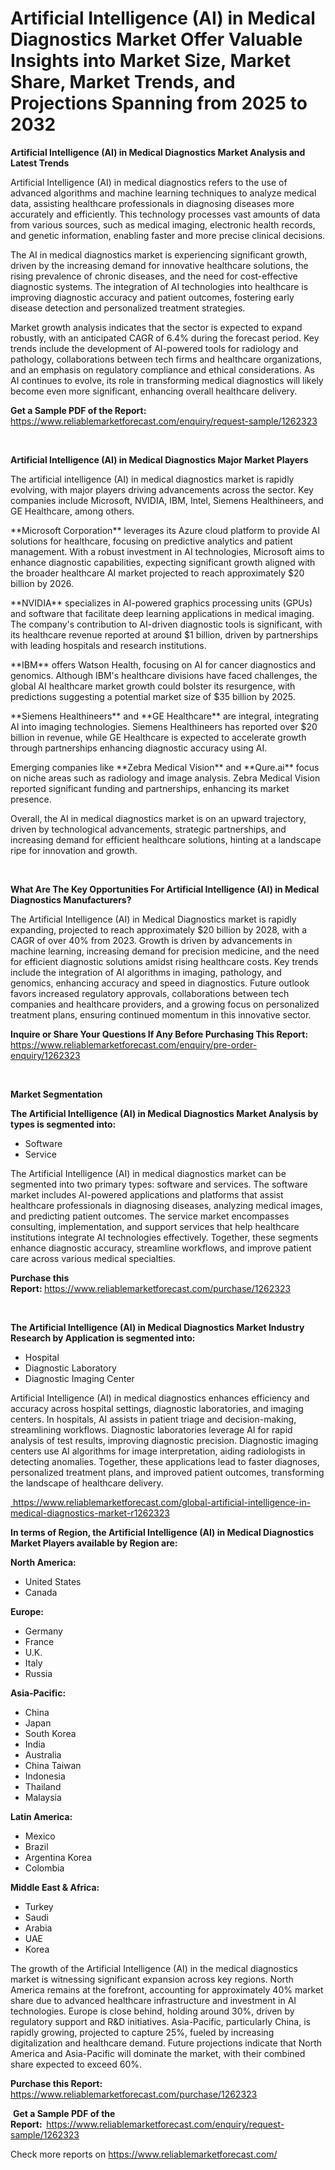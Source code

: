 <p><h1>Artificial Intelligence (AI) in Medical Diagnostics Market Offer Valuable Insights into Market Size, Market Share, Market Trends, and Projections Spanning from 2025 to 2032</h1></p><p><strong>Artificial Intelligence (AI) in Medical Diagnostics Market Analysis and Latest Trends</strong></p>
<p><p>Artificial Intelligence (AI) in medical diagnostics refers to the use of advanced algorithms and machine learning techniques to analyze medical data, assisting healthcare professionals in diagnosing diseases more accurately and efficiently. This technology processes vast amounts of data from various sources, such as medical imaging, electronic health records, and genetic information, enabling faster and more precise clinical decisions.</p><p>The AI in medical diagnostics market is experiencing significant growth, driven by the increasing demand for innovative healthcare solutions, the rising prevalence of chronic diseases, and the need for cost-effective diagnostic systems. The integration of AI technologies into healthcare is improving diagnostic accuracy and patient outcomes, fostering early disease detection and personalized treatment strategies.</p><p>Market growth analysis indicates that the sector is expected to expand robustly, with an anticipated CAGR of 6.4% during the forecast period. Key trends include the development of AI-powered tools for radiology and pathology, collaborations between tech firms and healthcare organizations, and an emphasis on regulatory compliance and ethical considerations. As AI continues to evolve, its role in transforming medical diagnostics will likely become even more significant, enhancing overall healthcare delivery.</p></p>
<p><strong>Get a Sample PDF of the Report:&nbsp;</strong> <a href="https://www.reliablemarketforecast.com/enquiry/request-sample/1262323?utm_campaign=2810&utm_medium=2&utm_source=Github&utm_content=ia&utm_term=11032025&utm_id=artificial-intelligence-ai-in-medical-diagnostics">https://www.reliablemarketforecast.com/enquiry/request-sample/1262323</a></p>
<p>&nbsp;</p>
<p><strong>Artificial Intelligence (AI) in Medical Diagnostics Major Market Players</strong></p>
<p><p>The artificial intelligence (AI) in medical diagnostics market is rapidly evolving, with major players driving advancements across the sector. Key companies include Microsoft, NVIDIA, IBM, Intel, Siemens Healthineers, and GE Healthcare, among others.</p><p>**Microsoft Corporation** leverages its Azure cloud platform to provide AI solutions for healthcare, focusing on predictive analytics and patient management. With a robust investment in AI technologies, Microsoft aims to enhance diagnostic capabilities, expecting significant growth aligned with the broader healthcare AI market projected to reach approximately $20 billion by 2026.</p><p>**NVIDIA** specializes in AI-powered graphics processing units (GPUs) and software that facilitate deep learning applications in medical imaging. The company's contribution to AI-driven diagnostic tools is significant, with its healthcare revenue reported at around $1 billion, driven by partnerships with leading hospitals and research institutions.</p><p>**IBM** offers Watson Health, focusing on AI for cancer diagnostics and genomics. Although IBM's healthcare divisions have faced challenges, the global AI healthcare market growth could bolster its resurgence, with predictions suggesting a potential market size of $35 billion by 2025.</p><p>**Siemens Healthineers** and **GE Healthcare** are integral, integrating AI into imaging technologies. Siemens Healthineers has reported over $20 billion in revenue, while GE Healthcare is expected to accelerate growth through partnerships enhancing diagnostic accuracy using AI.</p><p>Emerging companies like **Zebra Medical Vision** and **Qure.ai** focus on niche areas such as radiology and image analysis. Zebra Medical Vision reported significant funding and partnerships, enhancing its market presence. </p><p>Overall, the AI in medical diagnostics market is on an upward trajectory, driven by technological advancements, strategic partnerships, and increasing demand for efficient healthcare solutions, hinting at a landscape ripe for innovation and growth.</p></p>
<p>&nbsp;</p>
<p><strong>What Are The Key Opportunities For Artificial Intelligence (AI) in Medical Diagnostics Manufacturers?</strong></p>
<p><p>The Artificial Intelligence (AI) in Medical Diagnostics market is rapidly expanding, projected to reach approximately $20 billion by 2028, with a CAGR of over 40% from 2023. Growth is driven by advancements in machine learning, increasing demand for precision medicine, and the need for efficient diagnostic solutions amidst rising healthcare costs. Key trends include the integration of AI algorithms in imaging, pathology, and genomics, enhancing accuracy and speed in diagnostics. Future outlook favors increased regulatory approvals, collaborations between tech companies and healthcare providers, and a growing focus on personalized treatment plans, ensuring continued momentum in this innovative sector.</p></p>
<p><strong>Inquire or Share Your Questions If Any Before Purchasing This Report:</strong> <a href="https://www.reliablemarketforecast.com/enquiry/pre-order-enquiry/1262323?utm_campaign=2810&utm_medium=2&utm_source=Github&utm_content=ia&utm_term=11032025&utm_id=artificial-intelligence-ai-in-medical-diagnostics">https://www.reliablemarketforecast.com/enquiry/pre-order-enquiry/1262323</a></p>
<p>&nbsp;</p>
<p><strong>Market Segmentation</strong></p>
<p><strong>The Artificial Intelligence (AI) in Medical Diagnostics Market Analysis by types is segmented into:</strong></p>
<p><ul><li>Software</li><li>Service</li></ul></p>
<p><p>The Artificial Intelligence (AI) in medical diagnostics market can be segmented into two primary types: software and services. The software market includes AI-powered applications and platforms that assist healthcare professionals in diagnosing diseases, analyzing medical images, and predicting patient outcomes. The service market encompasses consulting, implementation, and support services that help healthcare institutions integrate AI technologies effectively. Together, these segments enhance diagnostic accuracy, streamline workflows, and improve patient care across various medical specialties.</p></p>
<p><strong>Purchase this Report:&nbsp;</strong><a href="https://www.reliablemarketforecast.com/purchase/1262323?utm_campaign=2810&utm_medium=2&utm_source=Github&utm_content=ia&utm_term=11032025&utm_id=artificial-intelligence-ai-in-medical-diagnostics">https://www.reliablemarketforecast.com/purchase/1262323</a></p>
<p>&nbsp;</p>
<p><strong>The Artificial Intelligence (AI) in Medical Diagnostics Market Industry Research by Application is segmented into:</strong></p>
<p><ul><li>Hospital</li><li>Diagnostic Laboratory</li><li>Diagnostic Imaging Center</li></ul></p>
<p><p>Artificial Intelligence (AI) in medical diagnostics enhances efficiency and accuracy across hospital settings, diagnostic laboratories, and imaging centers. In hospitals, AI assists in patient triage and decision-making, streamlining workflows. Diagnostic laboratories leverage AI for rapid analysis of test results, improving diagnostic precision. Diagnostic imaging centers use AI algorithms for image interpretation, aiding radiologists in detecting anomalies. Together, these applications lead to faster diagnoses, personalized treatment plans, and improved patient outcomes, transforming the landscape of healthcare delivery.</p></p>
<p><a href="https://www.reliablemarketforecast.com/global-artificial-intelligence-in-medical-diagnostics-market-r1262323?utm_campaign=2810&utm_medium=2&utm_source=Github&utm_content=ia&utm_term=11032025&utm_id=artificial-intelligence-ai-in-medical-diagnostics">&nbsp;https://www.reliablemarketforecast.com/global-artificial-intelligence-in-medical-diagnostics-market-r1262323</a></p>
<p><strong>In terms of Region, the Artificial Intelligence (AI) in Medical Diagnostics Market Players available by Region are:</strong></p>
<p>
    <p> <strong> North America: </strong>
        <ul>
            <li>United States</li>
            <li>Canada</li>
        </ul>
        </p> 
    <p> <strong> Europe: </strong>
        <ul>
            <li>Germany</li>
            <li>France</li>
            <li>U.K.</li>
            <li>Italy</li>
            <li>Russia</li>
        </ul>
        </p> 
    <p> <strong> Asia-Pacific: </strong>
        <ul>
            <li>China</li>
            <li>Japan</li>
            <li>South Korea</li>
            <li>India</li>
            <li>Australia</li>
            <li>China Taiwan</li>
            <li>Indonesia</li>
            <li>Thailand</li>
            <li>Malaysia</li>
        </ul>
        </p> 
    <p> <strong> Latin America: </strong>
        <ul>
            <li>Mexico</li>
            <li>Brazil</li>
            <li>Argentina Korea</li>
            <li>Colombia</li>
        </ul>
        </p> 
    <p> <strong> Middle East & Africa: </strong>
        <ul>
            <li>Turkey</li>
            <li>Saudi</li>
            <li>Arabia</li>
            <li>UAE</li>
            <li>Korea</li>
        </ul>
    </p>
    </p>
<p><p>The growth of the Artificial Intelligence (AI) in the medical diagnostics market is witnessing significant expansion across key regions. North America remains at the forefront, accounting for approximately 40% market share due to advanced healthcare infrastructure and investment in AI technologies. Europe is close behind, holding around 30%, driven by regulatory support and R&D initiatives. Asia-Pacific, particularly China, is rapidly growing, projected to capture 25%, fueled by increasing digitalization and healthcare demand. Future projections indicate that North America and Asia-Pacific will dominate the market, with their combined share expected to exceed 60%.</p></p>
<p><strong>Purchase this Report: </strong><a href="https://www.reliablemarketforecast.com/purchase/1262323?utm_campaign=2810&utm_medium=2&utm_source=Github&utm_content=ia&utm_term=11032025&utm_id=artificial-intelligence-ai-in-medical-diagnostics">https://www.reliablemarketforecast.com/purchase/1262323</a></p>
<p>&nbsp;<strong>Get a Sample PDF of the Report:&nbsp;&nbsp;</strong><a href="https://www.reliablemarketforecast.com/enquiry/request-sample/1262323?utm_campaign=2810&utm_medium=2&utm_source=Github&utm_content=ia&utm_term=11032025&utm_id=artificial-intelligence-ai-in-medical-diagnostics">https://www.reliablemarketforecast.com/enquiry/request-sample/1262323</a></p>
<p><strong></strong></p>
<p>Check more reports on <a href="https://www.reliablemarketforecast.com/?utm_campaign=2810&utm_medium=2&utm_source=Github&utm_content=ia&utm_term=11032025&utm_id=artificial-intelligence-ai-in-medical-diagnostics">https://www.reliablemarketforecast.com/</a></p>